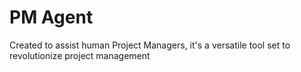 # PM Agent
Created to assist human Project Managers, it's a versatile tool set to revolutionize project management
